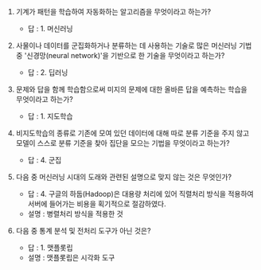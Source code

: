 1. 기계가 패턴을 학습하여 자동화하는 알고리즘을 무엇이라고 하는가?
    - 답 : 1. 머신러닝


2. 사물이나 데이터를 군집화하거나 분류하는 데 사용하는 기술로 많은 머신러닝 기법 중 '신경망(neural network)'을 기반으로 한 기술을 무엇이라고 하는가?
    - 답 : 2. 딥러닝


3. 문제와 답을 함께 학습함으로써 미지의 문제에 대한 올바른 답을 예측하는 학습을 무엇이라고 하는가?
    - 답 : 1. 지도학습


4. 비지도학습의 종류로 기존에 모여 있던 데이터에 대해 따로 분류 기준을 주지 않고 모델이 스스로 분류 기준을 찾아 집단을 모으는 기법을 무엇이라고 하는가?
    - 답 : 4. 군집


5. 다음 중 머신러닝 시대의 도래와 관련된 설명으로 맞지 않는 것은 무엇인가?
    - 답 : 4. 구글의 하둡(Hadoop)은 대용량 처리에 있어 직렬처리 방식을 적용하여 서버에 들어가는 비용을 획기적으로 절감하였다.
    - 설명 : 병렬처리 방식을 적용한 것


6. 다음 중 통계 분석 및 전처리 도구가 아닌 것은?
    - 답 : 1. 맷플롯립
    - 설명 : 맷플롯립은 시각화 도구